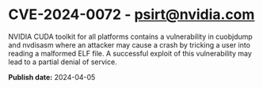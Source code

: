 # CVE-2024-0072 - psirt@nvidia.com


NVIDIA CUDA toolkit for all platforms contains a vulnerability in cuobjdump and nvdisasm where an attacker may cause a crash by tricking a user into reading a malformed ELF file. A successful exploit of this vulnerability may lead to a partial denial of service.



**Publish date:** 2024-04-05
